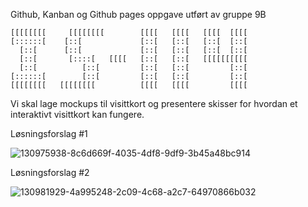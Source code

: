 Github, Kanban og Github pages oppgave utført av gruppe 9B

    [[[[[[[[     [[[[[[[[        [[[[   [[[[   [[[[  [[[[
    [::::::[    [::[             [::[   [::[   [::[  [::[
      [::[      [::[             [::[   [::[   [::[  [::[
      [::[       [::::[   [[[[   [::[   [::[   [[[[[[[[[[
      [::[          [::[         [::[   [::[         [::[
    [::::::[        [::[         [::[   [::[         [::[
    [[[[[[[[   [[[[[[[[          [[[[   [[[[         [[[[

Vi skal lage mockups til visittkort og presentere skisser for hvordan et interaktivt visittkort kan fungere.

Løsningsforslag #1

![130975938-8c6d669f-4035-4df8-9df9-3b45a48bc914](https://user-images.githubusercontent.com/89385070/131339518-5933c649-9691-4ffa-ad21-8cc4bf4353b2.gif)

Løsningsforslag #2

![130981929-4a995248-2c09-4c68-a2c7-64970866b032](https://user-images.githubusercontent.com/89385070/131339559-5c2b4f13-c93b-4f91-8df5-0423b7dbbe32.gif)
